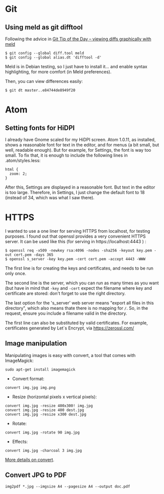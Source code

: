 # Git

## Using meld as git difftool

Following the advice in [Git Tip of the Day – viewing diffs graphically with meld](https://kparal.wordpress.com/2015/09/10/git-tip-of-the-day-viewing-diffs-graphically-with-meld/)
```
$ git config --global diff.tool meld
$ git config --global alias.dt 'difftool -d'
```

Meld is in Debian testing, so I just have to install it... and enable syntax highlighting, for more comfort (in Meld preferences).

Then, you can view differences easily:

```
$ git dt master..e84744de8949f20

```

# Atom

## Setting fonts for HiDPI

I already have Gnome scaled for my HiDPI screen. Atom 1.0.11, as installed, shows a reasonable font for text in the editor, and for menus (a bit small, but well, readable enough). But for example, for Settings, the font is way too small. To fix that, it is enough to include the following lines in .atom/styles.less:

```
html {
  zoom: 2;
}
```

After this, Settings are displayed in a reasonable font. But text in the editor is too large. Therefore, in Settings, I just change the default font to 18 (instead of 34, which was what I saw there).

# HTTPS

I wanted to use a one liner for serving HTTPS from localhost, for testing purposes. I found out that openssl provides a very convenient HTTPS server. It can be used like this (for serving in https://localhost:4443 ) :

```
$ openssl req -x509 -newkey rsa:4096 -nodes -sha256 -keyout key.pem -out cert.pem -days 365
$ openssl s_server -key key.pem -cert cert.pem -accept 4443 -WWW
```

The first line is for creating the keys and certificates, and needs to be run only once.

The second line is the server, which you can run as many times as you want (but have in mind that `-key`  and `-cert` expect the filename where key and certificate are stored: don't forget to use the right directory.

The last option for the 's_server' web server means "export all files in this directory", which also means thate there is no mapping for `/`. So, in the request, ensure you include a filename valid in the directory.

The first line can also be substituted by valid certificates. For example, certificates generated by Let´s Encrypt, via https://zerossl.com/

## Image manipulation

Manipulating images is easy with convert, a tool that comes with ImageMagick:

```
sudo apt-get install imagemagick
```

* Convert format:

```
convert img.jpg img.png
```

* Resize (horizontal pixels x vertical pixels):

```
convert img.jpg -resize 400x300! img.jpg
convert img.jpg -resize 400 dest.jpg
convert img.jpg -resize x300 dest.jpg
```

* Rotate:

```
convert img.jpg -rotate 90 img.jpg
```

* Effects:

```
convert img.jpg -charcoal 3 img.jpg 
```

[More details on convert](https://imagemagick.org/script/convert.php).


## Convert JPG to PDF

```
img2pdf *.jpg --imgsize A4 --pagesize A4 --output doc.pdf
```